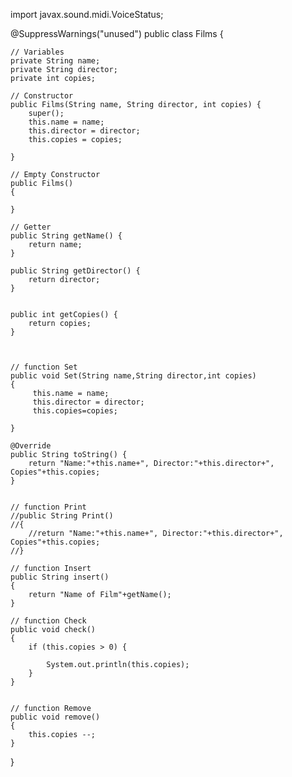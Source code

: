 import javax.sound.midi.VoiceStatus;

@SuppressWarnings("unused")
public class Films {
	
	// Variables
	private String name;
	private String director;
	private int copies;
	
	// Constructor
	public Films(String name, String director, int copies) {
		super();
		this.name = name;
		this.director = director;
		this.copies = copies;
		
	}
	
	// Empty Constructor
	public Films()
	{
		
	}

	// Getter
	public String getName() {
		return name;
	}

	public String getDirector() {
		return director;
	}


	public int getCopies() {
		return copies;
	}
	
	

	// function Set
	public void Set(String name,String director,int copies)
	{
		 this.name = name;
		 this.director = director;
		 this.copies=copies;

	}

	@Override
	public String toString() {
		return "Name:"+this.name+", Director:"+this.director+", Copies"+this.copies;
	}
	
	
	// function Print
	//public String Print()
	//{
		//return "Name:"+this.name+", Director:"+this.director+", Copies"+this.copies;
	//}
	
	// function Insert
	public String insert()
	{
		return "Name of Film"+getName();
	}
	
	// function Check
	public void check()
	{
		if (this.copies > 0) {
			
			System.out.println(this.copies);
		}
	}
	
	
	// function Remove
	public void remove()
	{
		this.copies --;
	}
	
	
	
	
	
	
	
}







